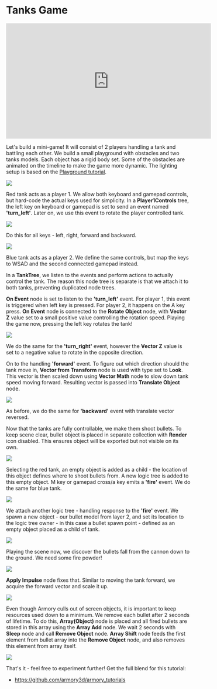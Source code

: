 # Tanks Game

<iframe width="560" height="315" src="https://www.youtube.com/embed/5b97eR5_fQI?rel=0" frameborder="0" allow="autoplay; encrypted-media" allowfullscreen></iframe>

Let's build a mini-game! It will consist of 2 players handling a tank and battling each other. We build a small playground with obstacles and two tanks models. Each object has a rigid body set. Some of the obstacles are animated on the timeline to make the game more dynamic. The lighting setup is based on the [Playground tutorial](getting_started/playground.md).

![](getting_started/img/tanks/0.jpg)

Red tank acts as a player 1. We allow both keyboard and gamepad controls, but hard-code the actual keys used for simplicity. In a **Player1Controls** tree, the left key on keyboard or gamepad is set to send an event named **'turn_left'**. Later on, we use this event to rotate the player controlled tank.

![](getting_started/img/tanks/1.jpg)

Do this for all keys - left, right, forward and backward.

![](getting_started/img/tanks/2.jpg)

Blue tank acts as a player 2. We define the same controls, but map the keys to WSAD and the second connected gamepad instead.

In a **TankTree**, we listen to the events and perform actions to actually control the tank. The reason this node tree is separate is that we attach it to both tanks, preventing duplicated node trees.

**On Event** node is set to listen to the **'turn_left'** event. For player 1, this event is triggered when left key is pressed. For player 2, it happens on the A key press. **On Event** node is connected to the **Rotate Object** node, with **Vector Z** value set to a small positive value controlling the rotation speed. Playing the game now, pressing the left key rotates the tank! 

![](getting_started/img/tanks/3.jpg)

We do the same for the **'turn_right'** event, however the **Vector Z** value is set to a negative value to rotate in the opposite direction.

On to the handling **'forward'** event. To figure out which direction should the tank move in, **Vector from Transform** node is used with type set to **Look**. This vector is then scaled down using **Vector Math** node to slow down tank speed moving forward. Resulting vector is passed into **Translate Object** node.

![](getting_started/img/tanks/4.jpg)

As before, we do the same for **'backward'** event with translate vector reversed.

Now that the tanks are fully controllable, we make them shoot bullets. To keep scene clear, bullet object is placed in separate collection with **Render** icon disabled. This ensures object will be exported but not visible on its own.

![](getting_started/img/tanks/5.jpg)

Selecting the red tank, an empty object is added as a child - the location of this object defines where to shoot bullets from. A new logic tree is added to this empty object. M key or gamepad cross/a key emits a **'fire'** event. We do the same for blue tank.

![](getting_started/img/tanks/6.jpg)

We attach another logic tree - handling response to the **'fire'** event. We spawn a new object - our bullet model from layer 2, and set its location to the logic tree owner - in this case a bullet spawn point - defined as an empty object placed as a child of tank.

![](getting_started/img/tanks/7.jpg)

Playing the scene now, we discover the bullets fall from the cannon down to the ground. We need some fire powder!

![](getting_started/img/tanks/8.jpg)

**Apply Impulse** node fixes that. Similar to moving the tank forward, we acquire the forward vector and scale it up.

![](getting_started/img/tanks/9.jpg)

Even though Armory culls out of screen objects, it is important to keep resources used down to a minimum. We remove each bullet after 2 seconds of lifetime. To do this, **Array(Object)** node is placed and all fired bullets are stored in this array using the **Array Add** node. We wait 2 seconds with **Sleep** node and call **Remove Object** node. **Array Shift** node feeds the first element from bullet array into the **Remove Object** node, and also removes this element from array itself.

![](getting_started/img/tanks/10.jpg)

That's it - feel free to experiment further! Get the full blend for this tutorial:

- https://github.com/armory3d/armory_tutorials
